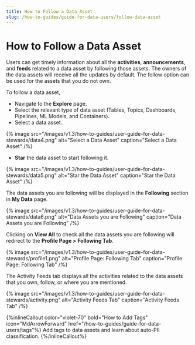 ```yaml
---
title: How to Follow a Data Asset
slug: /how-to-guides/guide-for-data-users/follow-data-asset
---
```


# How to Follow a Data Asset

Users can get timely information about all the **activities**, **announcements**, and **feeds** related to a data asset by following those assets. The owners of the data assets will receive all the updates by default. The follow option can be used for the assets that you do not own.

To follow a data asset, 
- Navigate to the **Explore** page.
- Select the relevant type of data asset (Tables, Topics, Dashboards, Pipelines, ML Models, and Containers).
- Select a data asset.

{% image
src="/images/v1.3/how-to-guides/user-guide-for-data-stewards/data4.png"
alt="Select a Data Asset"
caption="Select a Data Asset"
/%}

- **Star** the data asset to start following it.

{% image
src="/images/v1.3/how-to-guides/user-guide-for-data-stewards/data5.png"
alt="Star the Data Asset"
caption="Star the Data Asset"
/%}

The data assets you are following will be displayed in the **Following** section in **My Data** page.

{% image
src="/images/v1.3/how-to-guides/user-guide-for-data-stewards/data6.png"
alt="Data Assets you are Following"
caption="Data Assets you are Following"
/%}

Clicking on **View All** to check all the data assets you are following will redirect to the **Profile Page > Following Tab**.

{% image
src="/images/v1.3/how-to-guides/user-guide-for-data-stewards/profile1.png"
alt="Profile Page: Following Tab"
caption="Profile Page: Following Tab"
/%}

The Activity Feeds tab displays all the activities related to the data assets that you own, follow, or where you are mentioned.

{% image
src="/images/v1.3/how-to-guides/user-guide-for-data-stewards/activity.png"
alt="Activity Feeds Tab"
caption="Activity Feeds Tab"
/%}


{%inlineCallout
  color="violet-70"
  bold="How to Add Tags"
  icon="MdArrowForward"
  href="/how-to-guides/guide-for-data-users/tags"%}
  Add tags to data assets and learn about auto-PII classification.
{%/inlineCallout%}